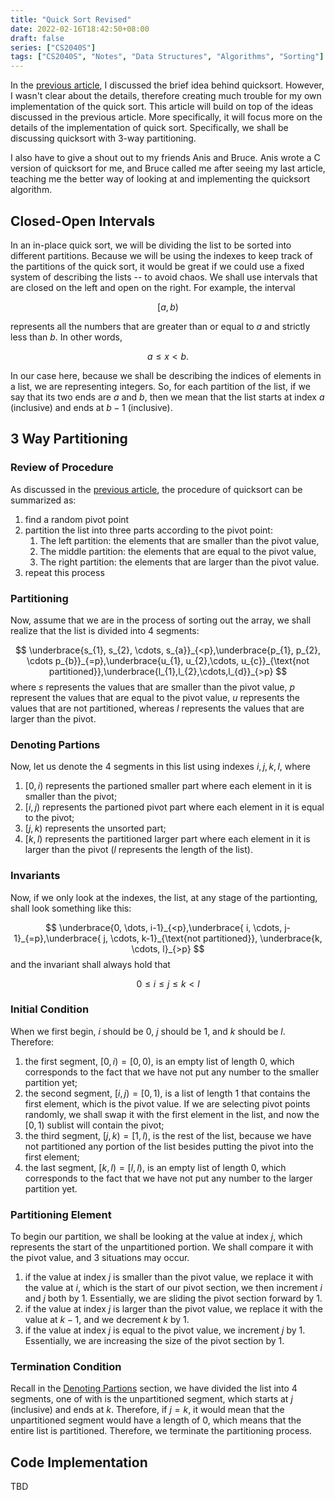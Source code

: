 ```yaml
---
title: "Quick Sort Revised"
date: 2022-02-16T18:42:50+08:00
draft: false
series: ["CS2040S"]
tags: ["CS2040S", "Notes", "Data Structures", "Algorithms", "Sorting"]
---
```


In the [previous article](./../quick-sort), I discussed the brief idea behind quicksort. However, I wasn't clear about the details, therefore creating much trouble for my own implementation of the quick sort. This article will build on top of the ideas discussed in the previous article. More specifically, it will focus more on the details of the implementation of quick sort. Specifically, we shall be discussing quicksort with 3-way partitioning. 

I also have to give a shout out to my friends Anis and Bruce. Anis wrote a C version of quicksort for me, and Bruce called me after seeing my last article, teaching me the better way of looking at and implementing the quicksort algorithm. 

## Closed-Open Intervals

In an in-place quick sort, we will be dividing the list to be sorted into different partitions. Because we will be using the indexes to keep track of the partitions of the quick sort, it would be great if we could use a fixed system of describing the lists -- to avoid chaos. We shall use intervals that are closed on the left and open on the right. For example, the interval 

$$[a,b)$$

represents all the numbers that are greater than or equal to $a$ and strictly less than $b$. In other words, 

$$a \leq x < b.$$

In our case here, because we shall be describing the indices of elements in a list, we are representing integers. So, for each partition of the list, if we say that its two ends are $a$ and $b$, then we mean that the list starts at index $a$ (inclusive) and ends at $b-1$ (inclusive). 

## 3 Way Partitioning

### Review of Procedure

As discussed in the [previous article](Study%20Notes/Class%20Notes/Y1S2/CS2040S/Lecture%20Notes/Week%2005/Quick%20Sort.md), the procedure of quicksort can be summarized as:

1. find a random pivot point
2. partition the list into three parts according to the pivot point:
	1. The left partition: the elements that are smaller than the pivot value,
	2. The middle partition: the elements that are equal to the pivot value,
	3. The right partition: the elements that are larger than the pivot value.
3. repeat this process

### Partitioning

Now, assume that we are in the process of sorting out the array, we shall realize that the list is divided into 4 segments:

$$
\underbrace{s_{1}, s_{2}, \cdots, s_{a}}_{<p},\underbrace{p_{1}, p_{2}, \cdots p_{b}}_{=p},\underbrace{u_{1}, u_{2},\cdots, u_{c}}_{\text{not partitioned}},\underbrace{l_{1},l_{2},\cdots,l_{d}}_{>p}
$$
where $s$ represents the values that are smaller than the pivot value, $p$ represent the values that are equal to the pivot value, $u$ represents the values that are not partitioned, whereas $l$ represents the values that are larger than the pivot. 

### Denoting Partions

Now, let us denote the 4 segments in this list using indexes $i, j, k, l$, where

1. $[0, i)$ represents the partioned smaller part where each element in it is smaller than the pivot; 
2. $[i, j)$ represents the partioned pivot part where each element in it is equal to the pivot; 
3. $[j, k)$ represents the unsorted part;
4. $[k, l)$ represents the partitioned larger part where each element in it is larger than the pivot ($l$ represents the length of the list). 

### Invariants

Now, if we only look at the indexes, the list, at any stage of the partionting, shall look something like this:

$$
\underbrace{0,  \dots, i-1}_{<p},\underbrace{ i, \cdots, j-1}_{=p},\underbrace{ j, \cdots, k-1}_{\text{not partitioned}}, \underbrace{k, \cdots, l}_{>p}
$$
and the invariant shall always hold that

$$0\leq i \leq j \leq k < l$$

### Initial Condition

When we first begin, $i$ should be $0$, $j$ should be $1$, and $k$ should be $l$. Therefore:

1. the first segment, $[0, i) = [0, 0)$, is an empty list of length $0$, which corresponds to the fact that we have not put any number to the smaller partition yet;
2. the second segment, $[i, j)=[0,1)$, is a list of length $1$ that contains the first element, which is the pivot value. If we are selecting pivot points randomly, we shall swap it with the first element in the list, and now the $[0,1)$ sublist will contain the pivot;
3. the third segment, $[j, k) = [1, l)$, is the rest of the list, because we have not partitioned any portion of the list besides putting the pivot into the first element;
4. the last segment, $[k, l) = [l, l)$, is an empty list of length 0, which corresponds to the fact that we have not put any number to the larger partition yet.

### Partitioning Element

To begin our partition, we shall be looking at the value at index $j$, which represents the start of the unpartitioned portion. We shall compare it with the pivot value, and 3 situations may occur. 

1. if the value at index $j$ is smaller than the pivot value, we replace it with the value at $i$, which is the start of our pivot section, we then increment $i$ and $j$ both by $1$. Essentially, we are sliding the pivot section forward by 1.
2. if the value at index $j$ is larger than the pivot value, we replace it with the value at $k-1$, and we decrement $k$ by $1$.
3. if the value at index $j$ is equal to the pivot value, we increment $j$ by 1. Essentially, we are increasing the size of the pivot section by $1$.

### Termination Condition

Recall in the [Denoting Partions](#Denoting%20Partions) section, we have divided the list into 4 segments, one of with is the unpartitioned segment, which starts at $j$ (inclusive) and ends at $k$. Therefore, if $j=k$, it would mean that the unpartitioned segment would have a length of $0$, which means that the entire list is partitioned. Therefore, we terminate the partitioning process. 

## Code Implementation

TBD